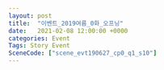 ```yaml
---
layout: post
title:  "이벤트_2019여름_0화_오프닝"
date:   2021-02-08 12:00:00 +0000
categories: Event
Tags: Story Event
SceneCode: ["scene_evt190627_cp0_q1_s10"]
---
```

